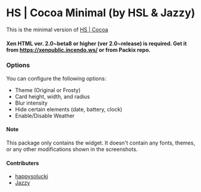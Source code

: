# HS | Cocoa Minimal (by HSL & Jazzy)

This is the minimal version of [HS | Cocoa](https://alo.works/depiction/web/works.alo.xen.cocoa.html)

#### Xen HTML ver. 2.0~beta8 or higher (ver 2.0~release) is required. Get it from https://xenpublic.incendo.ws/ or from Packix repo.


### **Options**

You can configure the following options:

- Theme (Original or Frosty)
- Card height, width, and radius
- Blur intensity
- Hide certain elements (date, battery, clock)
- Enable/Disable Weather


#### Note
This package only contains the widget. It doesn't contain any fonts, themes, or any other modifications shown in the screenshots.

#### Contributers
- [happysolucki](https://twitter.com/happysolucki)
- [Jazzy](https://twitter.com/jminnie_)